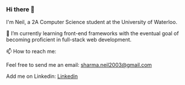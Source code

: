 ### Hi there 👋

I'm Neil, a 2A Computer Science student at the University of Waterloo.

🌱 I’m currently learning front-end frameworks with the eventual goal of becoming proficient in full-stack web development. 

📫 How to reach me:

   Feel free to send me an email: [sharma.neil2003@gmail.com](mailto:sharma.neil2003@gmail.com)
   
   Add me on Linkedin: [Linkedin](https://www.linkedin.com/in/neil-sharma123/)
 
<!--
**neilsharma2003/neilsharma2003** is a ✨ _special_ ✨ repository because its `README.md` (this file) appears on your GitHub profile.

Here are some ideas to get you started:

- 🔭 I’m currently working on ...
- 🌱 I’m currently learning ...
- 👯 I’m looking to collaborate on ...
- 🤔 I’m looking for help with ...
- 💬 Ask me about ...
- 📫 How to reach me: ...
- 😄 Pronouns: ...
- ⚡ Fun fact: ...
-->
